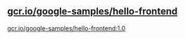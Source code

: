 
[gcr.io/google-samples/hello-frontend](https://hub.docker.com/r/anjia0532/google-samples.hello-frontend/tags/)
-----


[gcr.io/google-samples/hello-frontend:1.0](https://hub.docker.com/r/anjia0532/google-samples.hello-frontend/tags/)


